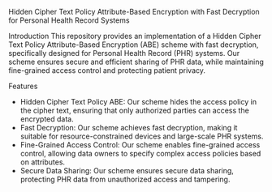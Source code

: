 Hidden Cipher Text Policy Attribute-Based Encryption with Fast Decryption for Personal Health Record Systems

Introduction
This repository provides an implementation of a Hidden Cipher Text Policy Attribute-Based Encryption (ABE) scheme with fast decryption, specifically designed for Personal Health Record (PHR) systems. Our scheme ensures secure and efficient sharing of PHR data, while maintaining fine-grained access control and protecting patient privacy.

Features
- Hidden Cipher Text Policy ABE: Our scheme hides the access policy in the cipher text, ensuring that only authorized parties can access the encrypted data.
- Fast Decryption: Our scheme achieves fast decryption, making it suitable for resource-constrained devices and large-scale PHR systems.
- Fine-Grained Access Control: Our scheme enables fine-grained access control, allowing data owners to specify complex access policies based on attributes.
- Secure Data Sharing: Our scheme ensures secure data sharing, protecting PHR data from unauthorized access and tampering.

